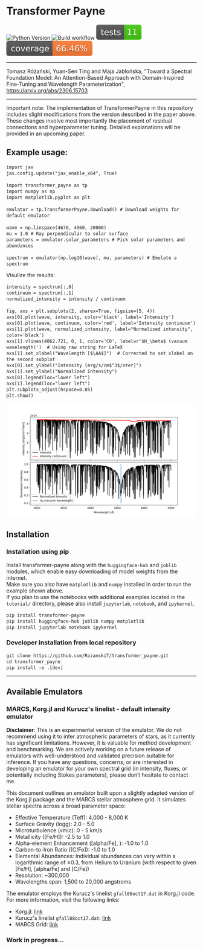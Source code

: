 # Transformer Payne

![Python Version](https://img.shields.io/badge/python-3.9%20|%203.10%20|%203.11-blue) ![Build workflow](https://github.com/RozanskiT/transformer_payne/actions/workflows/python-package.yml/badge.svg) [![Tests](docs/badges/test.svg)](reports/junit/junit.xml) [![Coverage Status](docs/badges/coverage-badge.svg)](reports/coverage/coverage.xml)

---

Tomasz Różański, Yuan-Sen Ting and Maja Jabłońska, "Toward a Spectral Foundation Model: An Attention-Based Approach with Domain-Inspired Fine-Tuning and Wavelength Parameterization", https://arxiv.org/abs/2306.15703

---

Important note: The implementation of TransformerPayne in this repository includes slight modifications from the version described in the paper above. These changes involve most importantly the placement of residual connections and hyperparameter tuning. Detailed explanations will be provided in an upcoming paper.

## Example usage:
```
import jax
jax.config.update("jax_enable_x64", True)

import transformer_payne as tp
import numpy as np
import matplotlib.pyplot as plt

emulator = tp.TransformerPayne.download() # Download weights for default emulator

wave = np.linspace(4670, 4960, 20000)
mu = 1.0 # Ray perpendicular to solar surface
parameters = emulator.solar_parameters # Pick solar parameters and abundances

spectrum = emulator(np.log10(wave), mu, parameters) # Emulate a spectrum
```

Visulize the results:

```
intensity = spectrum[:,0]
continuum = spectrum[:,1]
normalized_intensity = intensity / continuum

fig, axs = plt.subplots(2, sharex=True, figsize=(5, 4))
axs[0].plot(wave, intensity, color='black', label='Intensity')
axs[0].plot(wave, continuum, color='red', label='Intensity continuum')
axs[1].plot(wave, normalized_intensity, label="Normalized intensity", color='black')
axs[1].vlines(4862.721, 0, 1, color='C0', label=r'$H_\beta$ (vacuum wavelength)')  # Using raw string for LaTeX
axs[1].set_xlabel("Wavelength [$\AA$]")  # Corrected to set xlabel on the second subplot
axs[0].set_ylabel("Intensity [erg/s/cm$^3$/ster]")
axs[1].set_ylabel("Normalized Intensity")
axs[0].legend(loc="lower left")
axs[1].legend(loc="lower left")
plt.subplots_adjust(hspace=0.05)
plt.show()
```
![example_spectrum](docs/readme_plot.png)

## Installation

### Installation using pip

Install transformer-payne along with the `huggingface-hub` and `joblib` modules, which enable easy downloading of model weights from the internet.  
Make sure you also have `matplotlib` and `numpy` installed in order to run the example shown above.  
If you plan to use the notebooks with additional examples located in the `tutorial/` directory, please also install `jupyterlab`, `notebook`, and `ipykernel`.

```
pip install transformer-payne
pip install huggingface-hub joblib numpy matplotlib
pip install jupyterlab notebook ipykernel
```

### Developer installation from local repository

```
git clone https://github.com/RozanskiT/transformer_payne.git
cd transformer_payne
pip install -e .[dev]
```

---

## Available Emulators

### MARCS, Korg.jl and Kurucz's linelist - default intensity emulator

**Disclaimer**: This is an experimental version of the emulator. We do not recommend using it to infer atmospheric parameters of stars, as it currently has significant limitations. However, it is valuable for method development and benchmarking. We are actively working on a future release of emulators with well-understood and validated precision suitable for inference. If you have any questions, concerns, or are interested in developing an emulator for your own spectral grid (in intensity, fluxes, or potentially including Stokes parameters), please don’t hesitate to contact me.

This document outlines an emulator built upon a slightly adapted version of the Korg.jl package and the MARCS stellar atmosphere grid. It simulates stellar spectra across a broad parameter space:

- Effective Temperature (Teff): 4,000 - 8,000 K
- Surface Gravity (logg): 2.0 - 5.0
- Microturbulence (vmic): 0 - 5 km/s
- Metallicity ([Fe/H]): -2.5 to 1.0
- Alpha-element Enhancement ([alpha/Fe], ): -1.0 to 1.0
- Carbon-to-Iron Ratio ([C/Fe]): -1.0 to 1.0
- Elemental Abundances: Individual abundances can vary within a logarithmic range of ±0.3, from Helium to Uranium (with respect to given [Fe/H], [alpha/Fe] and [C/Fe])
- Resolution: ~300,000
- Wavelengths span: 1,500 to 20,000 angstroms

The emulator employs the Kurucz's linelist `gfall08oct17.dat` in Korg.jl code. For more information, visit the following links:

- Korg.jl: [link](https://github.com/ajwheeler/Korg.jl)
- Kurucz's linelist `gfall08oct17.dat`: [link](http://kurucz.harvard.edu/linelists/gfnew/)
- MARCS Grid: [link](https://dr17.sdss.org/sas/dr17/apogee/spectro/speclib/atmos/marcs/MARCS_v3_2016/Readme_MARCS_v3_2016.txt)

### Work in progress...
